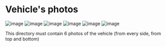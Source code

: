 Vehicle's photos
====
![image](https://github.com/user-attachments/assets/c95e907f-cd07-4cfa-9547-56c681148d01)
![image](https://github.com/user-attachments/assets/8e4e37ce-9ce0-41b3-a34a-88e0193e1eac)
![image](https://github.com/user-attachments/assets/04408571-1d16-4f04-abe1-c255dfddea23)
![image](https://github.com/user-attachments/assets/b443f2ab-01e0-49c0-9d3b-8f885de93d62)
![image](https://github.com/user-attachments/assets/da50431a-c3a0-4d2c-89f0-3361bfd63120)
![image](https://github.com/user-attachments/assets/2b646208-2168-4a05-ae00-d21404d61c70)

This directory must contain 6 photos of the vehicle (from every side, from top and bottom)

